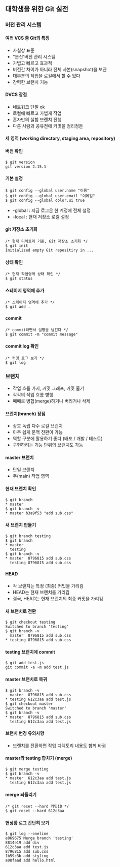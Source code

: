 ## 대학생을 위한 Git 실전
### 버전 관리 시스템
#### 여러 VCS 중 Git의 특징

* 사실상 표준
* "분산'버전 관리 시스템
* 가볍고 빠르고 효과적
* 버전간 차이가 아니라 전체 사본(snapshot)을 보관
* 대부분의 작업을 로컬에서 할 수 있다
* 강력한 브랜치 기능

#### DVCS 장점

* 네트워크 단절 ok
* 로컬에 빠르고 가볍게 작업
* 혼자만의 실험 브랜치 진행
* 다른 사람과 공유전에 커밋을 정리정돈

#### 세 영역 (working directory, staging area, repository)

#### 버전 확인

<pre><code>$ git version
git version 2.15.1</code></pre>

#### 기본 설정

<pre><code>$ git config --global user.name "이름"
$ git config --global user.email "이메일"
$ git config --global color.ui true</code></pre>

* -global : 지금 로그온 한 계정에 전체 설정  
* -local : 현재 저장소 로컬 설정

#### git 저장소 초기화

<pre><code>/* 현재 디렉토리 기준, Git 저장소 초기화 */
$ git init
Initialized empty Git repositiry in ...</code></pre>
    
#### 상태 확인

<pre><code>/* 현재 작업영역 상태 확인 */
$ git status</code></pre>

#### 스테이지 영역에 추가

<pre><code>/* 스테이지 영역에 추가 */
$ git add .</code></pre>

#### commit

<pre><code>/* commit하면서 설명을 남긴다 */
$ git commit -m "commit message"</code></pre>

#### commit log 확인

<pre><code>/* 커밋 로그 보기 */
$ git log</code></pre>

### 브랜치

* 작업 흐름 가지, 커밋 그래프, 커밋 줄기
* 각각의 작업 흐름 병행
* 때때로 병합(merge)하거나 버리거나 삭제

#### 브랜치(branch) 장점

* 상호 독립 다수 로컬 브랜치
* 아주 쉽게 문맥 전환이 가능
* 역할 구분에 활용하기 좋다 (배포 / 개발 / 테스트)
* 구현하려는 기능 단위의 브랜치도 가능

#### master 브랜치

* 단일 브랜치
* 주(main) 작업 영역

#### 현재 브랜치 확인

<pre><code>$ git branch
* master
$ git branch -v
* master b3a9f53 "add sub.css"</code></pre>

#### 새 브랜치 만들기

<pre><code>$ git branch testing
$ git branch
* master
  testing
$ git branch -v
* master  8796815 add sub.css
  testing 8796815 add sub.css</code></pre>
  
####  HEAD

* 각 브랜치는 특정 (최종) 커밋을 가리킴  
* HEAD는 현재 브랜치를 가리킴  
* 결국, HEAD는 현재 브랜치의 최종 커밋을 가리킴

#### 새 브랜치로 전환

<pre><code>$ git checkout testing
Switched to branch 'testing'
$ git branch -v
  master  8796815 add sub.css
* testing 8796815 add sub.css</code></pre>

#### testing 브랜치에 commit

<pre><code>$ git add test.js
git commit -a -m add test.js</code></pre>

#### master 브랜치로 복귀

<pre><code>$ git branch -v
  master  8796815 add sub.css
* testing 612c3aa add test.js
$ git checkout master
Switched to branch 'master'
$ git branch -v
* master  8796815 add sub.css
  testing 612c3aa add test.js</code></pre>
  
#### 브랜치 변경 유의사항

* 브랜치를 전환하면 작업 디렉토리 내용도 함께 바뀜

#### master와 testing 합치기 (merge)

<pre><code>$ git merge testing
$ git branch -v
* master  612c3aa add test.js
  testing 612c3aa add test.js</code></pre>
  
#### merge 되돌리기

<pre><code>/* git reset --hard 커밋ID */
$ git reset --hard 612c3aa</code></pre>

#### 현상황 로그 간단히 보기

<pre><code>$ git log --oneline
e069675 Merge branch 'testing'
8814e19 add div
612c3aa add test.js
8796815 add sub.css
1b59c3b add styling
a08faad add hello.html</code></pre>
